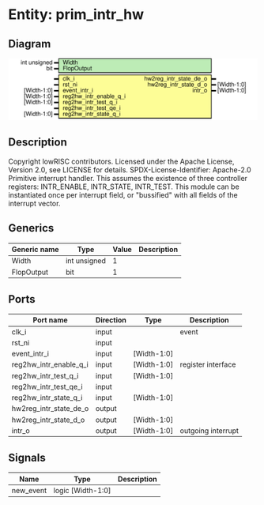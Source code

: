 # Entity: prim_intr_hw
## Diagram
![Diagram](prim_intr_hw.svg "Diagram")
## Description
Copyright lowRISC contributors.
 Licensed under the Apache License, Version 2.0, see LICENSE for details.
 SPDX-License-Identifier: Apache-2.0
 Primitive interrupt handler. This assumes the existence of three
 controller registers: INTR_ENABLE, INTR_STATE, INTR_TEST.
 This module can be instantiated once per interrupt field, or
 "bussified" with all fields of the interrupt vector.
 
## Generics
| Generic name | Type         | Value | Description |
| ------------ | ------------ | ----- | ----------- |
| Width        | int unsigned | 1     |             |
| FlopOutput   | bit          | 1     |             |
## Ports
| Port name              | Direction | Type        | Description        |
| ---------------------- | --------- | ----------- | ------------------ |
| clk_i                  | input     |             | event              |
| rst_ni                 | input     |             |                    |
| event_intr_i           | input     | [Width-1:0] |                    |
| reg2hw_intr_enable_q_i | input     | [Width-1:0] | register interface |
| reg2hw_intr_test_q_i   | input     | [Width-1:0] |                    |
| reg2hw_intr_test_qe_i  | input     |             |                    |
| reg2hw_intr_state_q_i  | input     | [Width-1:0] |                    |
| hw2reg_intr_state_de_o | output    |             |                    |
| hw2reg_intr_state_d_o  | output    | [Width-1:0] |                    |
| intr_o                 | output    | [Width-1:0] | outgoing interrupt |
## Signals
| Name      | Type               | Description |
| --------- | ------------------ | ----------- |
| new_event | logic  [Width-1:0] |             |
